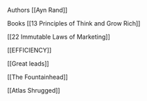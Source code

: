 Authors
[[Ayn Rand]]


Books
[[13 Principles of Think and Grow Rich]]

[[22 Immutable Laws of Marketing]]

[[EFFICIENCY]]

[[Great leads]]

[[The Fountainhead]]

[[Atlas Shrugged]]

